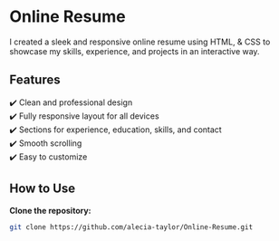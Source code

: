# Online Resume

I created a sleek and responsive online resume using HTML, & CSS to showcase my skills, experience, and projects in an interactive way.

## Features
✔️ Clean and professional design  
✔️ Fully responsive layout for all devices  
✔️ Sections for experience, education, skills, and contact   
✔️ Smooth scrolling    
✔️ Easy to customize  



## How to Use
 **Clone the repository:**  
   ```sh
   git clone https://github.com/alecia-taylor/Online-Resume.git

